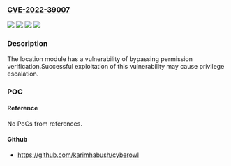 ### [CVE-2022-39007](https://cve.mitre.org/cgi-bin/cvename.cgi?name=CVE-2022-39007)
![](https://img.shields.io/static/v1?label=Product&message=EMUI&color=blue)
![](https://img.shields.io/static/v1?label=Product&message=HarmonyOS&color=blue)
![](https://img.shields.io/static/v1?label=Version&message=n%2Fa&color=blue)
![](https://img.shields.io/static/v1?label=Vulnerability&message=Permission%20verification%20bypass%20vulnerability&color=brighgreen)

### Description

The location module has a vulnerability of bypassing permission verification.Successful exploitation of this vulnerability may cause privilege escalation.

### POC

#### Reference
No PoCs from references.

#### Github
- https://github.com/karimhabush/cyberowl

